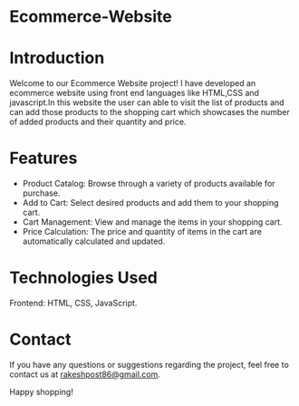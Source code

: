 # Ecommerce-Website

# Introduction 
Welcome to our Ecommerce Website project! I have developed an ecommerce website using front end languages like HTML,CSS and javascript.In this website the user can able to visit the list of products and can add those products to the shopping cart which showcases the number of added products and their quantity and price.

# Features 
* Product Catalog: Browse through a variety of products available for purchase.
* Add to Cart: Select desired products and add them to your shopping cart.
* Cart Management: View and manage the items in your shopping cart.
* Price Calculation: The price and quantity of items in the cart are automatically calculated and updated.

# Technologies Used 
Frontend: HTML, CSS, JavaScript.

# Contact 
If you have any questions or suggestions regarding the project, feel free to contact us at rakeshpost86@gmail.com.

Happy shopping!
